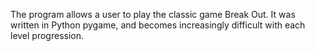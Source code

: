The program allows a user to play the classic game Break Out. It was written in Python pygame, and becomes increasingly difficult with each level progression.
